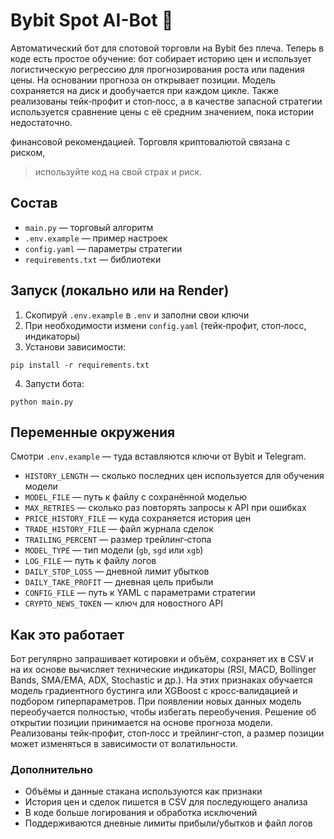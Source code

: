 # Bybit Spot AI-Bot 🤖

Автоматический бот для спотовой торговли на Bybit без плеча.
Теперь в коде есть простое обучение: бот собирает историю цен и
использует логистическую регрессию для прогнозирования роста или
падения цены. На основании прогноза он открывает позиции.
Модель сохраняется на диск и дообучается при каждом цикле. Также
реализованы тейк‑профит и стоп‑лосс, а в качестве запасной стратегии
используется сравнение цены с её средним значением, пока истории
недостаточно.

финансовой рекомендацией. Торговля криптовалютой связана с риском,
> используйте код на свой страх и риск.

## Состав
- `main.py` — торговый алгоритм
- `.env.example` — пример настроек
- `config.yaml` — параметры стратегии
- `requirements.txt` — библиотеки

## Запуск (локально или на Render)

1. Скопируй `.env.example` в `.env` и заполни свои ключи
2. При необходимости измени `config.yaml` (тейк‑профит, стоп‑лосс, индикаторы)
3. Установи зависимости:
```
pip install -r requirements.txt
```
4. Запусти бота:
```
python main.py
```

## Переменные окружения
Смотри `.env.example` — туда вставляются ключи от Bybit и Telegram.
- `HISTORY_LENGTH` — сколько последних цен используется для обучения модели
- `MODEL_FILE` — путь к файлу с сохранённой моделью
- `MAX_RETRIES` — сколько раз повторять запросы к API при ошибках
- `PRICE_HISTORY_FILE` — куда сохраняется история цен
- `TRADE_HISTORY_FILE` — файл журнала сделок
- `TRAILING_PERCENT` — размер трейлинг‑стопа
- `MODEL_TYPE` — тип модели (`gb`, `sgd` или `xgb`)
- `LOG_FILE` — путь к файлу логов
- `DAILY_STOP_LOSS` — дневной лимит убытков
- `DAILY_TAKE_PROFIT` — дневная цель прибыли
- `CONFIG_FILE` — путь к YAML с параметрами стратегии
- `CRYPTO_NEWS_TOKEN` — ключ для новостного API

## Как это работает
Бот регулярно запрашивает котировки и объём, сохраняет их в CSV и на их
основе вычисляет технические индикаторы (RSI, MACD, Bollinger Bands,
SMA/EMA, ADX, Stochastic и др.). На этих признаках обучается модель
градиентного бустинга или XGBoost с кросс‑валидацией и подбором
гиперпараметров.
При появлении новых данных модель переобучается полностью, чтобы
избегать переобучения. Решение об открытии позиции принимается на основе
прогноза модели. Реализованы тейк‑профит, стоп‑лосс и трейлинг‑стоп, а
размер позиции может изменяться в зависимости от волатильности.

### Дополнительно
- Объёмы и данные стакана используются как признаки
- История цен и сделок пишется в CSV для последующего анализа
- В коде больше логирования и обработка исключений
- Поддерживаются дневные лимиты прибыли/убытков и файл логов
